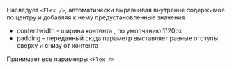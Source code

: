 Наследует `<Flex />`, автоматически выравнивая внутренне содержимое по центру и добавляя к нему предустановленные значения.

- contentwidth - ширина контента , по умолчанию 1120рх
 - padding - переданный сюда параметр выставляет равные отступы сверху и снизу от контента
 
 
Принимает все параметры `<Flex />` 

